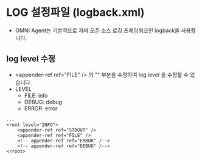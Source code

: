 # LOG 설정파일 (logback.xml)

* OMNI Agent는 기본적으로 자바 오픈 소스 로깅 프레임워크인 logback을 사용합니다.

## log level 수정

* \<appender-ref ref="FILE" /> 의 "" 부분을 수정하여 log level 을 수정할 수 있습니다.
* LEVEL
  * FILE: info
  * DEBUG: debug
  * ERROR: error

```
...
<root level="INFO">
	<appender-ref ref="STDOUT" />
	<appender-ref ref="FILE" />
	<!-- appender-ref ref="ERROR" /-->
	<!-- appender-ref ref="DEBUG" /-->
</root>
```
